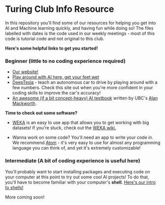 # Turing Club Info Resource

In this repository you'll find some of our resources for helping you get into AI and Machine learning quickly, and having fun while doing so! The files labelled with dates is the code used in our weekly meetings - most of this code is tutorial code and not original to this club.

**Here's some helpful links to get you started!**

### Beginner (little to no coding experience required)
- [Our website!](ubcturingclub.squarespace.com)
- [Play around with AI here, get your feet wet](https://experiments.withgoogle.com/ai)
- [DeepTesla](http://selfdrivingcars.mit.edu/deeptesla/) - teach an autonomous car to drive by playing around with a few numbers. Check this site out when you're more confident in your coding skills to improve the car's accuracy!
- [An awesome (if a bit concept-heavy) AI textbook](http://artint.info/) written by UBC's [Alan Mackworth](http://www.cs.ubc.ca/~mack/).

**Time to check out some software?**

- [WEKA](https://www.cs.waikato.ac.nz/ml/weka/index.html) is an easy to use app that allows you to get working with big datasets! If you're stuck, check out the [WEKA wiki.](http://weka.wikispaces.com/Frequently+Asked+Questions)

- Wanna work on some code? You'll need an app to write your code in. We recommend [Atom](https://atom.io/) - it's very easy to use for almost any programming language you can think of, and yet it's extremely customizable!

### Intermediate (A bit of coding experience is useful here)

You'll probably want to start installing packages and executing code on your computer at this point to try out some cool AI projects! To do that, you'll have to become familiar with your computer's **shell**. [Here's our intro to shells!](https://github.com/turing-club/info/blob/master/intro-to-shells.md)

More coming soon!

